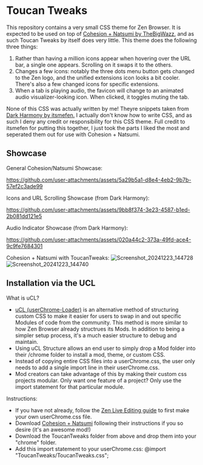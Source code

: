 # Toucan Tweaks

This repository contains a very small CSS theme for Zen Browser. It is expected to be used on top of [Cohesion + Natsumi by TheBigWazz](https://github.com/TheBigWazz/ZenThemes/tree/main/Zen-current-theme), and as such Toucan Tweaks by itself does very little. This theme does the following three things:
1. Rather than having a million icons appear when hovering over the URL bar, a single one appears. Scrolling on it swaps it to the others.
2. Changes a few icons: notably the three dots menu button gets changed to the Zen logo, and the unified extensions icon looks a bit cooler. There's also a few changed icons for specific extensions.
3. When a tab is playing audio, the favicon will change to an animated audio visualizer-looking icon. When clicked, it toggles muting the tab.

None of this CSS was actually written by me! Theyre snippets taken from [Dark Harmony by itsmefen.](https://github.com/itsmefen/Dark-Harmony) I actually don't know how to write CSS, and as such I deny any credit or responsibility for this CSS theme. Full credit to itsmefen for putting this together, I just took the parts I liked the most and seperated them out for use with Cohesion + Natsumi.

## Showcase

General Cohesion/Natsumi Showcase: 

https://github.com/user-attachments/assets/5a29b5a1-d8e4-4eb2-9b7b-57ef2c3ade99

Icons and URL Scrolling Showcase (from Dark Harmony):

https://github.com/user-attachments/assets/9bb8f374-3e23-4587-b1ed-2b081dd121e5

Audio Indicator Showcase (from Dark Harmony):

https://github.com/user-attachments/assets/020a44c2-373a-49fd-ace4-9c9fe7684301

Cohesion + Natsumi with ToucanTweaks: ![Screenshot_20241223_144728](https://github.com/user-attachments/assets/f8f5c4b9-1055-4614-a34c-cb5d6517555f)
![Screenshot_20241223_144740](https://github.com/user-attachments/assets/f78fd537-5312-404a-bf66-771362382e3a)


## Installation via the UCL
What is uCL?
- [uCL (userChrome-Loader)](https://github.com/greeeen-dev/userchrome-loader) is an alternative method of structuring custom CSS to make it easier for users to swap in and out specific Modules of code from the community. This method is more similar to how Zen Browser already structrues its Mods. In addition to being a simpler setup process, it's a much easier structure to debug and maintain.
- Using uCL Structure allows an end user to simply drop a Mod folder into their /chrome folder to install a mod, theme, or custom CSS.
- Instead of copying entire CSS files into a userChrome.css, the user only needs to add a single import line in their userChrome.css.
- Mod creators can take advantage of this by making their custom css projects modular. Only want one feature of a project? Only use the import statement for that particular module.

Instructions:
- If you have not already, follow the [Zen Live Editing guide](https://docs.zen-browser.app/guides/live-editing) to first make your own userChrome.css file.
- Download [Cohesion + Natsumi](https://github.com/TheBigWazz/ZenThemes/tree/main/Zen-current-theme) following their instructions if you so desire (it's an awesome mod!)
- Download the ToucanTweaks folder from above and drop them into your "chrome" folder.
- Add this import statement to your userChrome.css: @import "ToucanTweaks/ToucanTweaks.css";
